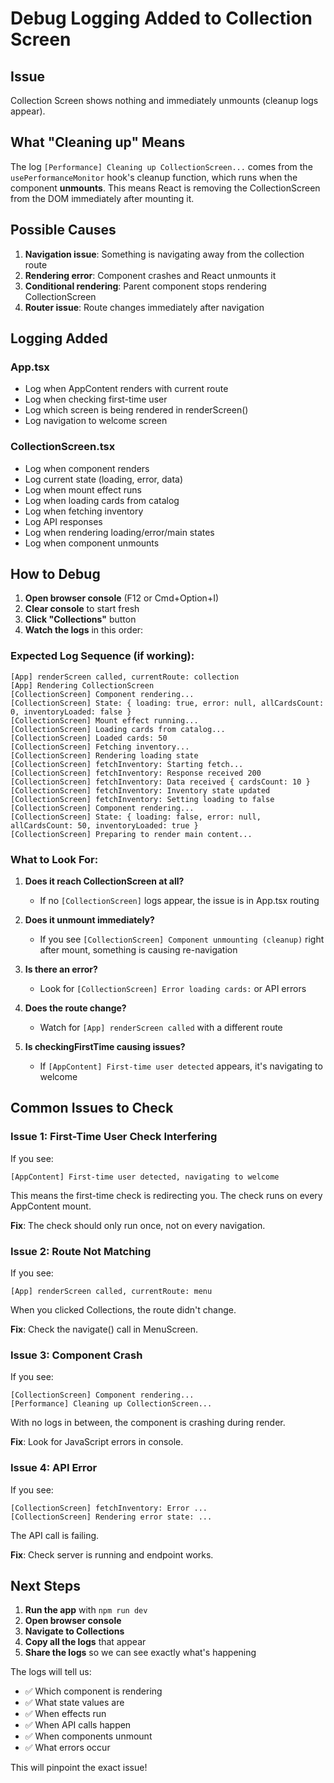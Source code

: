 # Debug Logging Added to Collection Screen

## Issue
Collection Screen shows nothing and immediately unmounts (cleanup logs appear).

## What "Cleaning up" Means
The log `[Performance] Cleaning up CollectionScreen...` comes from the `usePerformanceMonitor` hook's cleanup function, which runs when the component **unmounts**. This means React is removing the CollectionScreen from the DOM immediately after mounting it.

## Possible Causes
1. **Navigation issue**: Something is navigating away from the collection route
2. **Rendering error**: Component crashes and React unmounts it
3. **Conditional rendering**: Parent component stops rendering CollectionScreen
4. **Router issue**: Route changes immediately after navigation

## Logging Added

### App.tsx
- Log when AppContent renders with current route
- Log when checking first-time user
- Log which screen is being rendered in renderScreen()
- Log navigation to welcome screen

### CollectionScreen.tsx
- Log when component renders
- Log current state (loading, error, data)
- Log when mount effect runs
- Log when loading cards from catalog
- Log when fetching inventory
- Log API responses
- Log when rendering loading/error/main states
- Log when component unmounts

## How to Debug

1. **Open browser console** (F12 or Cmd+Option+I)
2. **Clear console** to start fresh
3. **Click "Collections"** button
4. **Watch the logs** in this order:

### Expected Log Sequence (if working):
```
[App] renderScreen called, currentRoute: collection
[App] Rendering CollectionScreen
[CollectionScreen] Component rendering...
[CollectionScreen] State: { loading: true, error: null, allCardsCount: 0, inventoryLoaded: false }
[CollectionScreen] Mount effect running...
[CollectionScreen] Loading cards from catalog...
[CollectionScreen] Loaded cards: 50
[CollectionScreen] Fetching inventory...
[CollectionScreen] Rendering loading state
[CollectionScreen] fetchInventory: Starting fetch...
[CollectionScreen] fetchInventory: Response received 200
[CollectionScreen] fetchInventory: Data received { cardsCount: 10 }
[CollectionScreen] fetchInventory: Inventory state updated
[CollectionScreen] fetchInventory: Setting loading to false
[CollectionScreen] Component rendering...
[CollectionScreen] State: { loading: false, error: null, allCardsCount: 50, inventoryLoaded: true }
[CollectionScreen] Preparing to render main content...
```

### What to Look For:

1. **Does it reach CollectionScreen at all?**
   - If no `[CollectionScreen]` logs appear, the issue is in App.tsx routing

2. **Does it unmount immediately?**
   - If you see `[CollectionScreen] Component unmounting (cleanup)` right after mount, something is causing re-navigation

3. **Is there an error?**
   - Look for `[CollectionScreen] Error loading cards:` or API errors

4. **Does the route change?**
   - Watch for `[App] renderScreen called` with a different route

5. **Is checkingFirstTime causing issues?**
   - If `[AppContent] First-time user detected` appears, it's navigating to welcome

## Common Issues to Check

### Issue 1: First-Time User Check Interfering
If you see:
```
[AppContent] First-time user detected, navigating to welcome
```
This means the first-time check is redirecting you. The check runs on every AppContent mount.

**Fix**: The check should only run once, not on every navigation.

### Issue 2: Route Not Matching
If you see:
```
[App] renderScreen called, currentRoute: menu
```
When you clicked Collections, the route didn't change.

**Fix**: Check the navigate() call in MenuScreen.

### Issue 3: Component Crash
If you see:
```
[CollectionScreen] Component rendering...
[Performance] Cleaning up CollectionScreen...
```
With no logs in between, the component is crashing during render.

**Fix**: Look for JavaScript errors in console.

### Issue 4: API Error
If you see:
```
[CollectionScreen] fetchInventory: Error ...
[CollectionScreen] Rendering error state: ...
```
The API call is failing.

**Fix**: Check server is running and endpoint works.

## Next Steps

1. **Run the app** with `npm run dev`
2. **Open browser console**
3. **Navigate to Collections**
4. **Copy all the logs** that appear
5. **Share the logs** so we can see exactly what's happening

The logs will tell us:
- ✅ Which component is rendering
- ✅ What state values are
- ✅ When effects run
- ✅ When API calls happen
- ✅ When components unmount
- ✅ What errors occur

This will pinpoint the exact issue!

